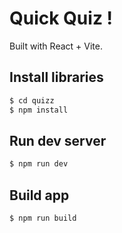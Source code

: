 # Quick Quiz !
Built with React + Vite.

## Install libraries
```bash
$ cd quizz
$ npm install
```

## Run dev server
```bash
$ npm run dev
```

## Build app
```bash
$ npm run build
```
